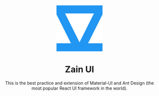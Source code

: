 <p align="center">
    <a href="https://github.com/zain-ui/zain-ui" target="_blank">
        <img width="150" src="./assets/logo/zain-ui-blue-1.svg" alt="Zain UI logo">
    </a>
</p>

<h1 align="center">Zain UI</h1>

<div align="center">

This is the best practice and extension of Material-UI and Ant Design (the most popular React UI framework in the world).

</div>
